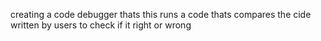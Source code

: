 creating a code debugger thats this runs a code thats compares the cide written by users to check if it right or wrong
